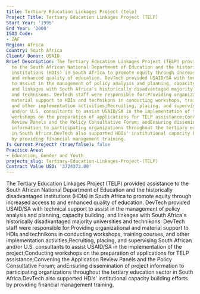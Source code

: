 ```yaml
---
title: Tertiary Education Linkages Project (telp)
Project Title: Tertiary Education Linkages Project (TELP)
Start Year: '1995'
End Year: '2000'
ISO3 Code:
- ZAF
Region: Africa
Country: South Africa
Client/ Donor: USAID
Brief Description: The Tertiary Education Linkages Project (TELP) provided assistance
  to the South African National Department of Education and the historically disadvantaged
  institutions (HDIs) in South Africa to promote equity through increased access to
  and enhanced quality of education. DevTech provided USAID/SA with technical support
  to assist in the management of policy analysis and planning, capacity building,
  and linkages with South Africa's historically disadvantaged majority universities
  and technikons. DevTech staff were responsible for:Providing organizational and
  material support to HDIs and technikons in conducting workshops, training courses,
  and other implementation activities;Recruiting, placing, and supervising South African
  and/or U.S. consultants to assist USAID/SA in the implementation of the project;Conducting
  workshops on the preparation of applications for TELP assistance;Convening the Application
  Review Panels and the Policy Consultative Forum; andEnsuring dissemination of project
  information to participating organizations throughout the tertiary education sector
  in South Africa.DevTech also supported HDIs' institutional capacity building efforts
  by providing financial management training.
Is Current Project? (true/false): false
Practice Area:
- Education, Gender and Youth
projects_slug: Tertiary-Education-Linkages-Project-(TELP)
Contract Value USD: '3724373.00'
---
```


The Tertiary Education Linkages Project (TELP) provided assistance to the South African National Department of Education and the historically disadvantaged institutions (HDIs) in South Africa to promote equity through increased access to and enhanced quality of education. DevTech provided USAID/SA with technical support to assist in the management of policy analysis and planning, capacity building, and linkages with South Africa's historically disadvantaged majority universities and technikons. DevTech staff were responsible for:Providing organizational and material support to HDIs and technikons in conducting workshops, training courses, and other implementation activities;Recruiting, placing, and supervising South African and/or U.S. consultants to assist USAID/SA in the implementation of the project;Conducting workshops on the preparation of applications for TELP assistance;Convening the Application Review Panels and the Policy Consultative Forum; andEnsuring dissemination of project information to participating organizations throughout the tertiary education sector in South Africa.DevTech also supported HDIs' institutional capacity building efforts by providing financial management training.